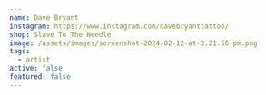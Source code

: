 ```yaml
---
name: Dave Bryant
instagram: https://www.instagram.com/davebryanttattoo/
shop: Slave To The Needle
image: /assets/images/screenshot-2024-02-12-at-2.21.56 pm.png
tags:
  - artist
active: false
featured: false
---
```

